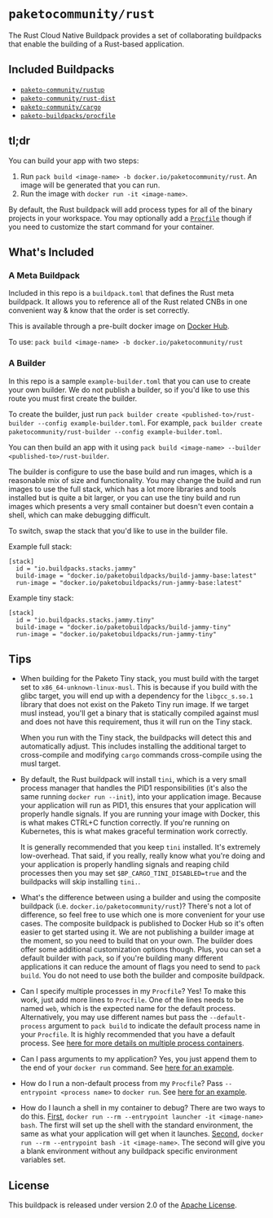 # `paketocommunity/rust`

The Rust Cloud Native Buildpack provides a set of collaborating buildpacks that enable the building of a Rust-based application.

## Included Buildpacks

- [`paketo-community/rustup`](https://github.com/paketo-community/rustup)
- [`paketo-community/rust-dist`](https://github.com/paketo-community/rust-dist)
- [`paketo-community/cargo`](https://github.com/paketo-community/cargo)
- [`paketo-buildpacks/procfile`](https://github.com/paketo-buildpacks/procfile)

## tl;dr

You can build your app with two steps:

1. Run `pack build <image-name> -b docker.io/paketocommunity/rust`. An image will be generated that you can run.
2. Run the image with `docker run -it <image-name>`.

By default, the Rust buildpack will add process types for all of the binary projects in your workspace. You may optionally add a [`Procfile`](https://paketo.io/docs/howto/configuration/#procfiles) though if you need to customize the start command for your container.

## What's Included

### A Meta Buildpack

Included in this repo is a `buildpack.toml` that defines the Rust meta buildpack. It allows you to reference all of the Rust related CNBs in one convenient way & know that the order is set correctly.

This is available through a pre-built docker image on [Docker Hub](https://hub.docker.com/repository/docker/paketocommunity/rust).

To use: `pack build <image-name> -b docker.io/paketocommunity/rust`

### A Builder

In this repo is a sample `example-builder.toml` that you can use to create your own builder. We do not publish a builder, so if you'd like to use this route you must first create the builder. 

To create the builder, just run `pack builder create <published-to>/rust-builder --config example-builder.toml`. For example, `pack builder create paketocommunity/rust-builder --config example-builder.toml`.

You can then build an app with it using `pack build <image-name> --builder <published-to>/rust-builder`.

The builder is configure to use the base build and run images, which is a reasonable mix of size and functionality. You may change the build and run images to use the full stack, which has a lot more libraries and tools installed but is quite a bit larger, or you can use the tiny build and run images which presents a very small container but doesn't even contain a shell, which can make debugging difficult.

To switch, swap the stack that you'd like to use in the builder file.

Example full stack:

```
[stack]
  id = "io.buildpacks.stacks.jammy"
  build-image = "docker.io/paketobuildpacks/build-jammy-base:latest"
  run-image = "docker.io/paketobuildpacks/run-jammy-base:latest"
```

Example tiny stack:

```
[stack]
  id = "io.buildpacks.stacks.jammy.tiny"
  build-image = "docker.io/paketobuildpacks/build-jammy-tiny"
  run-image = "docker.io/paketobuildpacks/run-jammy-tiny"
```

## Tips

- When building for the Paketo Tiny stack, you must build with the target set to `x86_64-unknown-linux-musl`. This is because if you build with the glibc target, you will end up with a dependency for the `libgcc_s.so.1` library that does not exist on the Paketo Tiny run image. If we target musl instead, you'll get a binary that is statically compiled against musl and does not have this requirement, thus it will run on the Tiny stack.

    When you run with the Tiny stack, the buildpacks will detect this and automatically adjust. This includes installing the additional target to cross-compile and modifying `cargo` commands cross-compile using the musl target.

- By default, the Rust buildpack will install `tini`, which is a very small process manager that handles the PID1 responsibilities (it's also the same running `docker run --init`), into your application image. Because your application will run as PID1, this ensures that your application will properly handle signals. If you are running your image with Docker, this is what makes CTRL+C function correctly. If you're running on Kubernetes, this is what makes graceful termination work correctly.

    It is generally recommended that you keep `tini` installed. It's extremely low-overhead. That said, if you really, really know what you're doing and your application is properly handling signals and reaping child processes then you may set `$BP_CARGO_TINI_DISABLED=true` and the buildpacks will skip installing `tini.`.

- What's the difference between using a builder and using the composite buildpack (i.e. `docker.io/paketocommunity/rust`)? There's not a lot of difference, so feel free to use which one is more convenient for your use cases. The composite buildpack is published to Docker Hub so it's often easier to get started using it. We are not publishing a builder image at the moment, so you need to build that on your own. The builder does offer some additional customization options though. Plus, you can set a default builder with `pack`, so if you're building many different applications it can reduce the amount of flags you need to send to `pack build`. You do not need to use both the builder and composite buildpack.

- Can I specify multiple processes in my `Procfile`? Yes! To make this work, just add more lines to `Procfile`. One of the lines needs to be named `web`, which is the expected name for the default process. Alternatively, you may use different names but pass the `--default-process` argument to `pack build` to indicate the default process name in your `Procfile`. It is highly recommended that you have a default process. See [here for more details on multiple process containers](https://buildpacks.io/docs/app-developer-guide/run-an-app/).

- Can I pass arguments to my application? Yes, you just append them to the end of your `docker run` command. See [here for an example](https://buildpacks.io/docs/app-developer-guide/run-an-app/#default-process-type-with-additional-arguments).

- How do I run a non-default process from my `Procfile`? Pass `--entrypoint <process name>` to `docker run`. See [here for an example](https://buildpacks.io/docs/app-developer-guide/run-an-app/#non-default-process-type).

- How do I launch a shell in my container to debug? There are two ways to do this. [First](https://buildpacks.io/docs/app-developer-guide/run-an-app/#user-provided-shell-process), `docker run --rm --entrypoint launcher -it <image-name> bash`. The first will set up the shell with the standard environment, the same as what your application will get when it launches. [Second](https://buildpacks.io/docs/app-developer-guide/run-an-app/#no-launcher), `docker run --rm --entrypoint bash -it <image-name>`. The second will give you a blank environment without any buildpack specific environment variables set.

## License

This buildpack is released under version 2.0 of the [Apache License][a].

[a]: http://www.apache.org/licenses/LICENSE-2.0
